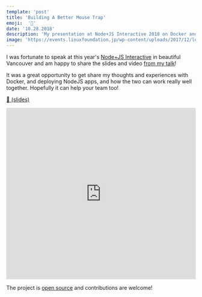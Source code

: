 ```yaml
---
template: 'post'
title: 'Building A Better Mouse Trap'
emoji:  '🧀'
date: '10.28.2018'
description: 'My presentation at Node+JS Interactive 2018 on Docker and Server-Side Rendering.'
image: 'https://events.linuxfoundation.jp/wp-content/uploads/2017/12/logo_node_js_int18.png'
---
```


I was fortunate to speak at this year&apos;s <a target="_blank" href="https://events.linuxfoundation.org/events/node-js-interactive-2018/" onclick="getOutboundLink('https://events.linuxfoundation.org/events/node-js-interactive-2018/');">Node+JS Interactive</a> in beautiful Vancouver and am happy to share the slides and video <a target="_blank" href="https://jsi2018.sched.com/event/F76V?iframe=no" onclick="getOutboundLink('https://jsi2018.sched.com/event/F76V?iframe=no');">from my talk</a>!

It was a great opportunity to get share my thoughts and experiences with Docker, and deploying NodeJS apps, and how the two can work really well together.  Hopefully it can help your team too!

<a target="_blank" href="https://docs.google.com/presentation/d/1vPwqGmbAqy6zjQ7JaqbMoS1I_8oMfFYcgXf6setvMcI/edit?usp=sharing" onclick="getOutboundLink('https://docs.google.com/presentation/d/1vPwqGmbAqy6zjQ7JaqbMoS1I_8oMfFYcgXf6setvMcI/edit?usp=sharing');">📎 (slides)</a>

<iframe className="card-video" width="100%" height="455" src="https://www.youtube.com/embed/Hj0hXuiz7Io" frameBorder="0" allowFullScreen></iframe>

The project is <a target="_blank" rel="noopener" href="https://github.com/thegreenhouseio/docker-ssr" onclick="getOutboundLink('https://github.com/thegreenhouseio/docker-ssr');">open source</a> and contributions are welcome!